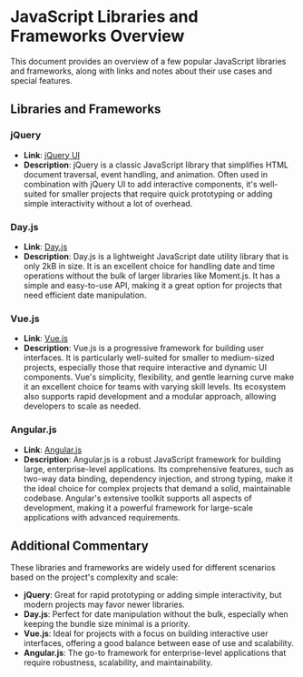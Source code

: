# JavaScript Libraries and Frameworks Overview

This document provides an overview of a few popular JavaScript libraries and frameworks, along with links and notes about their use cases and special features.

## Libraries and Frameworks

### jQuery
- **Link**: [jQuery UI](https://jqueryui.com/)
- **Description**: jQuery is a classic JavaScript library that simplifies HTML document traversal, event handling, and animation. Often used in combination with jQuery UI to add interactive components, it's well-suited for smaller projects that require quick prototyping or adding simple interactivity without a lot of overhead.

### Day.js
- **Link**: [Day.js](https://day.js.org/)
- **Description**: Day.js is a lightweight JavaScript date utility library that is only 2kB in size. It is an excellent choice for handling date and time operations without the bulk of larger libraries like Moment.js. It has a simple and easy-to-use API, making it a great option for projects that need efficient date manipulation.

### Vue.js
- **Link**: [Vue.js](https://vuejs.org/)
- **Description**: Vue.js is a progressive framework for building user interfaces. It is particularly well-suited for smaller to medium-sized projects, especially those that require interactive and dynamic UI components. Vue's simplicity, flexibility, and gentle learning curve make it an excellent choice for teams with varying skill levels. Its ecosystem also supports rapid development and a modular approach, allowing developers to scale as needed.

### Angular.js
- **Link**: [Angular.js](https://angularjs.org/)
- **Description**: Angular.js is a robust JavaScript framework for building large, enterprise-level applications. Its comprehensive features, such as two-way data binding, dependency injection, and strong typing, make it the ideal choice for complex projects that demand a solid, maintainable codebase. Angular's extensive toolkit supports all aspects of development, making it a powerful framework for large-scale applications with advanced requirements.

## Additional Commentary
These libraries and frameworks are widely used for different scenarios based on the project's complexity and scale:
- **jQuery**: Great for rapid prototyping or adding simple interactivity, but modern projects may favor newer libraries.
- **Day.js**: Perfect for date manipulation without the bulk, especially when keeping the bundle size minimal is a priority.
- **Vue.js**: Ideal for projects with a focus on building interactive user interfaces, offering a good balance between ease of use and scalability.
- **Angular.js**: The go-to framework for enterprise-level applications that require robustness, scalability, and maintainability.

